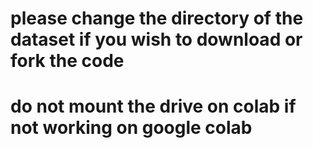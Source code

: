 # please change the directory of the dataset if you wish to download or fork the code
# do not mount the drive on colab if not working on google colab
